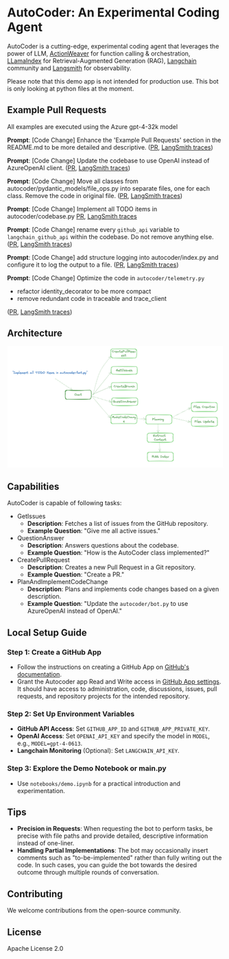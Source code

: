 # AutoCoder: An Experimental Coding Agent

AutoCoder is a cutting-edge, experimental coding agent that leverages the power of LLM, [ActionWeaver](https://github.com/TengHu/ActionWeaver) for function calling & orchestration, [LLamaIndex](https://www.llamaindex.ai/) for Retrieval-Augmented Generation (RAG), [Langchain](https://www.langchain.com/) community and [Langsmith](https://www.langchain.com/langsmith) for observability.

Please note that this demo app is not intended for production use. This bot is only looking at python files at the moment.


## Example Pull Requests
All examples are executed using the Azure gpt-4-32k model

**Prompt**: [Code Change] Enhance the 'Example Pull Requests' section in the README.md to be more detailed and descriptive.
([PR](https://github.com/TengHu/AutoCoder/pull/77), [LangSmith traces](https://smith.langchain.com/public/11db987a-70c6-4f96-97b6-77db702e67d0/r))


**Prompt**: [Code Change] Update the codebase to use OpenAI instead of AzureOpenAI client. ([PR](https://github.com/TengHu/AutoCoder/pull/96), [LangSmith traces](https://smith.langchain.com/public/510ae5c6-c6ee-483b-904e-02ca8360fe3d/r))


**Prompt**: 
[Code Change] Move all classes from autocoder/pydantic_models/file_ops.py into separate files, one for each class. Remove the code in original file.
([PR](https://github.com/TengHu/AutoCoder/pull/97),  [LangSmith traces](https://smith.langchain.com/o/2a666482-a835-4718-9413-7991c7a8fbdf/projects/p/080603e5-0dba-4e2b-ab57-bd6707f355f2?timeModel=%7B%22duration%22%3A%227d%22%7D&peek=91f32e3f-c175-4621-a473-cefd8460f319))



**Prompt**: 
[Code Change] Implement all TODO items in autocoder/codebase.py
[PR](https://github.com/TengHu/AutoCoder/pull/98), [LangSmith traces](https://smith.langchain.com/o/2a666482-a835-4718-9413-7991c7a8fbdf/projects/p/080603e5-0dba-4e2b-ab57-bd6707f355f2?timeModel=%7B%22duration%22%3A%227d%22%7D&peek=7d5cf6ad-ea0a-4fc4-a1d5-abb50bc2cda4)


**Prompt**:
[Code Change] rename every `github_api` variable to `langchain_github_api` within the codebase. Do not remove anything else.
([PR](https://github.com/TengHu/AutoCoder/pull/99), [LangSmith traces](https://smith.langchain.com/o/2a666482-a835-4718-9413-7991c7a8fbdf/projects/p/080603e5-0dba-4e2b-ab57-bd6707f355f2?timeModel=%7B%22duration%22%3A%227d%22%7D&peek=7b47192c-6a88-4fca-aae1-8c325a8fe196))


**Prompt**: [Code Change] add structure logging into autocoder/index.py and configure it to log the output to a file.
([PR](https://github.com/TengHu/AutoCoder/pull/100), [LangSmith traces](https://smith.langchain.com/o/2a666482-a835-4718-9413-7991c7a8fbdf/projects/p/080603e5-0dba-4e2b-ab57-bd6707f355f2?timeModel=%7B%22duration%22%3A%227d%22%7D&runtab=0&tab=0&peek=5461f4c5-9dd5-4ee5-abac-28dd446c9877))

**Prompt**: [Code Change] Optimize the code in `autocoder/telemetry.py`
- refactor identity_decorator to be more compact
- remove redundant code in traceable and trace_client

([PR](https://github.com/TengHu/AutoCoder/pull/101), [LangSmith traces](https://smith.langchain.com/o/2a666482-a835-4718-9413-7991c7a8fbdf/projects/p/080603e5-0dba-4e2b-ab57-bd6707f355f2?timeModel=%7B%22duration%22%3A%227d%22%7D&runtab=0&tab=0&peek=0cdd3a59-dc89-4c3a-b7a8-81545edbe4fa))



## Architecture 
![graph](docs/figures/workflow.png)

## Capabilities
AutoCoder is capable of following tasks:
-  GetIssues
    - **Description**: Fetches a list of issues from the GitHub repository.
    - **Example Question**: "Give me all active issues."
- QuestionAnswer
    - **Description**: Answers questions about the codebase.
    - **Example Question**: "How is the AutoCoder class implemented?"
- CreatePullRequest
    - **Description**: Creates a new Pull Request in a Git repository.
    - **Example Question**: "Create a PR."
- PlanAndImplementCodeChange
    - **Description**: Plans and implements code changes based on a given description.
    - **Example Question**: "Update the `autocoder/bot.py` to use AzureOpenAI instead of OpenAI."

## Local Setup Guide

### Step 1: Create a GitHub App
- Follow the instructions on creating a GitHub App on [GitHub's documentation](https://docs.github.com/en/apps/creating-github-apps/about-creating-github-apps/about-creating-github-apps#building-a-github-app).
- Grant the Autocoder app Read and Write access in [GitHub App settings](https://github.com/settings/installations). It should have access to administration, code, discussions, issues, pull requests, and repository projects for the intended repository.

### Step 2: Set Up Environment Variables
- **GitHub API Access**: Set `GITHUB_APP_ID` and `GITHUB_APP_PRIVATE_KEY`.
- **OpenAI Access**: Set `OPENAI_API_KEY` and specify the model in `MODEL`, e.g., `MODEL=gpt-4-0613`.
- **Langchain Monitoring** (Optional): Set `LANGCHAIN_API_KEY`.

### Step 3: Explore the Demo Notebook or main.py
- Use `notebooks/demo.ipynb` for a practical introduction and experimentation.


## Tips

- **Precision in Requests**: When requesting the bot to perform tasks, be precise with file paths and provide detailed, descriptive information instead of one-liner.
- **Handling Partial Implementations**: The bot may occasionally insert comments such as "to-be-implemented" rather than fully writing out the code. In such cases, you can guide the bot towards the desired outcome through multiple rounds of conversation.


## Contributing
We welcome contributions from the open-source community.

## License
Apache License 2.0




